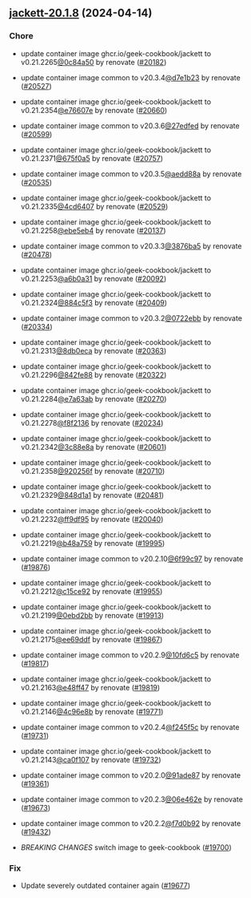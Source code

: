 

## [jackett-20.1.8](https://github.com/truecharts/charts/compare/jackett-19.6.0...jackett-20.1.8) (2024-04-14)

### Chore



- update container image ghcr.io/geek-cookbook/jackett to v0.21.2265[@0c84a50](https://github.com/0c84a50) by renovate ([#20182](https://github.com/truecharts/charts/issues/20182))

- update container image common to v20.3.4[@d7e1b23](https://github.com/d7e1b23) by renovate ([#20527](https://github.com/truecharts/charts/issues/20527))

- update container image ghcr.io/geek-cookbook/jackett to v0.21.2354[@e76607e](https://github.com/e76607e) by renovate ([#20660](https://github.com/truecharts/charts/issues/20660))

- update container image common to v20.3.6[@27edfed](https://github.com/27edfed) by renovate ([#20599](https://github.com/truecharts/charts/issues/20599))

- update container image ghcr.io/geek-cookbook/jackett to v0.21.2371[@675f0a5](https://github.com/675f0a5) by renovate ([#20757](https://github.com/truecharts/charts/issues/20757))

- update container image common to v20.3.5[@aedd88a](https://github.com/aedd88a) by renovate ([#20535](https://github.com/truecharts/charts/issues/20535))

- update container image ghcr.io/geek-cookbook/jackett to v0.21.2335[@4cd6407](https://github.com/4cd6407) by renovate ([#20529](https://github.com/truecharts/charts/issues/20529))

- update container image ghcr.io/geek-cookbook/jackett to v0.21.2258[@ebe5eb4](https://github.com/ebe5eb4) by renovate ([#20137](https://github.com/truecharts/charts/issues/20137))

- update container image common to v20.3.3[@3876ba5](https://github.com/3876ba5) by renovate ([#20478](https://github.com/truecharts/charts/issues/20478))

- update container image ghcr.io/geek-cookbook/jackett to v0.21.2253[@a6b0a31](https://github.com/a6b0a31) by renovate ([#20092](https://github.com/truecharts/charts/issues/20092))

- update container image ghcr.io/geek-cookbook/jackett to v0.21.2324[@884c5f3](https://github.com/884c5f3) by renovate ([#20409](https://github.com/truecharts/charts/issues/20409))

- update container image common to v20.3.2[@0722ebb](https://github.com/0722ebb) by renovate ([#20334](https://github.com/truecharts/charts/issues/20334))

- update container image ghcr.io/geek-cookbook/jackett to v0.21.2313[@8db0eca](https://github.com/8db0eca) by renovate ([#20363](https://github.com/truecharts/charts/issues/20363))

- update container image ghcr.io/geek-cookbook/jackett to v0.21.2296[@842fe88](https://github.com/842fe88) by renovate ([#20322](https://github.com/truecharts/charts/issues/20322))

- update container image ghcr.io/geek-cookbook/jackett to v0.21.2284[@e7a63ab](https://github.com/e7a63ab) by renovate ([#20270](https://github.com/truecharts/charts/issues/20270))

- update container image ghcr.io/geek-cookbook/jackett to v0.21.2278[@f8f2136](https://github.com/f8f2136) by renovate ([#20234](https://github.com/truecharts/charts/issues/20234))

- update container image ghcr.io/geek-cookbook/jackett to v0.21.2342[@3c88e8a](https://github.com/3c88e8a) by renovate ([#20601](https://github.com/truecharts/charts/issues/20601))

- update container image ghcr.io/geek-cookbook/jackett to v0.21.2358[@920256f](https://github.com/920256f) by renovate ([#20710](https://github.com/truecharts/charts/issues/20710))

- update container image ghcr.io/geek-cookbook/jackett to v0.21.2329[@848d1a1](https://github.com/848d1a1) by renovate ([#20481](https://github.com/truecharts/charts/issues/20481))

- update container image ghcr.io/geek-cookbook/jackett to v0.21.2232[@ff9df95](https://github.com/ff9df95) by renovate ([#20040](https://github.com/truecharts/charts/issues/20040))

- update container image ghcr.io/geek-cookbook/jackett to v0.21.2219[@b48a759](https://github.com/b48a759) by renovate ([#19995](https://github.com/truecharts/charts/issues/19995))

- update container image common to v20.2.10[@6f99c97](https://github.com/6f99c97) by renovate ([#19876](https://github.com/truecharts/charts/issues/19876))

- update container image ghcr.io/geek-cookbook/jackett to v0.21.2212[@c15ce92](https://github.com/c15ce92) by renovate ([#19955](https://github.com/truecharts/charts/issues/19955))

- update container image ghcr.io/geek-cookbook/jackett to v0.21.2199[@0ebd2bb](https://github.com/0ebd2bb) by renovate ([#19913](https://github.com/truecharts/charts/issues/19913))

- update container image ghcr.io/geek-cookbook/jackett to v0.21.2175[@ee69ddf](https://github.com/ee69ddf) by renovate ([#19867](https://github.com/truecharts/charts/issues/19867))

- update container image common to v20.2.9[@10fd6c5](https://github.com/10fd6c5) by renovate ([#19817](https://github.com/truecharts/charts/issues/19817))

- update container image ghcr.io/geek-cookbook/jackett to v0.21.2163[@e48ff47](https://github.com/e48ff47) by renovate ([#19819](https://github.com/truecharts/charts/issues/19819))

- update container image ghcr.io/geek-cookbook/jackett to v0.21.2146[@4c96e8b](https://github.com/4c96e8b) by renovate ([#19771](https://github.com/truecharts/charts/issues/19771))

- update container image common to v20.2.4[@f245f5c](https://github.com/f245f5c) by renovate ([#19731](https://github.com/truecharts/charts/issues/19731))

- update container image ghcr.io/geek-cookbook/jackett to v0.21.2143[@ca0f107](https://github.com/ca0f107) by renovate ([#19732](https://github.com/truecharts/charts/issues/19732))

- update container image common to v20.2.0[@91ade87](https://github.com/91ade87) by renovate ([#19361](https://github.com/truecharts/charts/issues/19361))

- update container image common to v20.2.3[@06e462e](https://github.com/06e462e) by renovate ([#19673](https://github.com/truecharts/charts/issues/19673))

- update container image common to v20.2.2[@f7d0b92](https://github.com/f7d0b92) by renovate ([#19432](https://github.com/truecharts/charts/issues/19432))

- *BREAKING CHANGES* switch image to geek-cookbook ([#19700](https://github.com/truecharts/charts/issues/19700))

### Fix



- Update severely outdated container again ([#19677](https://github.com/truecharts/charts/issues/19677))